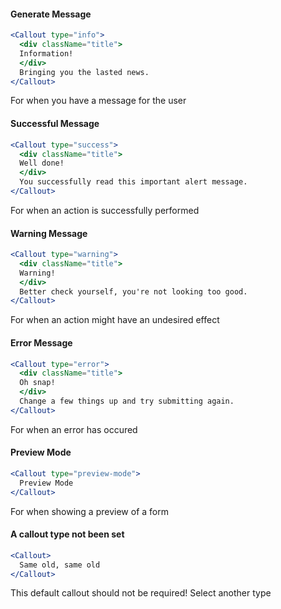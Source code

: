 #### Generate Message

```jsx
<Callout type="info">
  <div className="title">
  Information!
  </div>
  Bringing you the lasted news.
</Callout>
```

For when you have a message for the user

#### Successful Message

```jsx
<Callout type="success">
  <div className="title">
  Well done!
  </div>
  You successfully read this important alert message.
</Callout>
```

For when an action is successfully performed

#### Warning Message

```jsx
<Callout type="warning">
  <div className="title">
  Warning!
  </div>
  Better check yourself, you're not looking too good.
</Callout>
```

For when an action might have an undesired effect

#### Error Message

```jsx
<Callout type="error">
  <div className="title">
  Oh snap!
  </div>
  Change a few things up and try submitting again.
</Callout>
```

For when an error has occured

#### Preview Mode

```jsx
<Callout type="preview-mode">
  Preview Mode
</Callout>
```

For when showing a preview of a form

#### A callout type not been set

```jsx
<Callout>
  Same old, same old
</Callout>
```

This default callout should not be required! Select another type
